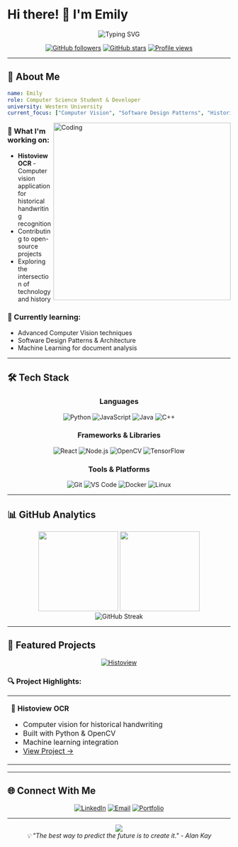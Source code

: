 # Hi there! 👋 I'm Emily

<div align="center">
  <img src="https://readme-typing-svg.herokuapp.com?font=Fira+Code&pause=1000&color=2E9EF7&center=true&vCenter=true&width=435&lines=Computer+Science+Student;Developer+%26+History+Enthusiast;Building+the+Future+with+Code" alt="Typing SVG" />
</div>

<div align="center">
  
[![GitHub followers](https://img.shields.io/github/followers/yourusername?style=for-the-badge&logo=github&logoColor=white&color=2E9EF7)](https://github.com/yourusername)
[![GitHub stars](https://img.shields.io/github/stars/yourusername?style=for-the-badge&logo=github&logoColor=white&color=FFD700)](https://github.com/yourusername)
[![Profile views](https://komarev.com/ghpvc/?username=yourusername&style=for-the-badge&color=2E9EF7)](https://github.com/yourusername)

</div>

---

## 🚀 About Me

```yaml
name: Emily
role: Computer Science Student & Developer
university: Western University
current_focus: ["Computer Vision", "Software Design Patterns", "Historical Technology"]
```

<img align="right" alt="Coding" width="400" src="https://media.giphy.com/media/SWoSkN6DxTszqIKEqv/giphy.gif">

### 🔭 What I'm working on:
- **Histoview OCR** - Computer vision application for historical handwriting recognition
- Contributing to open-source projects
- Exploring the intersection of technology and history

### 🌱 Currently learning:
- Advanced Computer Vision techniques
- Software Design Patterns & Architecture
- Machine Learning for document analysis

---

## 🛠️ Tech Stack

<div align="center">

### Languages
![Python](https://img.shields.io/badge/Python-3776AB?style=for-the-badge&logo=python&logoColor=white)
![JavaScript](https://img.shields.io/badge/JavaScript-F7DF1E?style=for-the-badge&logo=javascript&logoColor=black)
![Java](https://img.shields.io/badge/Java-ED8B00?style=for-the-badge&logo=java&logoColor=white)
![C++](https://img.shields.io/badge/C++-00599C?style=for-the-badge&logo=c%2B%2B&logoColor=white)

### Frameworks & Libraries
![React](https://img.shields.io/badge/React-61DAFB?style=for-the-badge&logo=react&logoColor=black)
![Node.js](https://img.shields.io/badge/Node.js-339933?style=for-the-badge&logo=node.js&logoColor=white)
![OpenCV](https://img.shields.io/badge/OpenCV-5C3EE8?style=for-the-badge&logo=opencv&logoColor=white)
![TensorFlow](https://img.shields.io/badge/TensorFlow-FF6F00?style=for-the-badge&logo=tensorflow&logoColor=white)

### Tools & Platforms
![Git](https://img.shields.io/badge/Git-F05032?style=for-the-badge&logo=git&logoColor=white)
![VS Code](https://img.shields.io/badge/VS_Code-007ACC?style=for-the-badge&logo=visual-studio-code&logoColor=white)
![Docker](https://img.shields.io/badge/Docker-2496ED?style=for-the-badge&logo=docker&logoColor=white)
![Linux](https://img.shields.io/badge/Linux-FCC624?style=for-the-badge&logo=linux&logoColor=black)

</div>

---

## 📊 GitHub Analytics

<div align="center">
  <img height="180em" src="https://github-readme-stats.vercel.app/api?username=yourusername&show_icons=true&theme=tokyonight&include_all_commits=true&count_private=true"/>
  <img height="180em" src="https://github-readme-stats.vercel.app/api/top-langs/?username=yourusername&layout=compact&theme=tokyonight"/>
</div>

<div align="center">
  <img src="https://github-readme-streak-stats.herokuapp.com/?user=yourusername&theme=tokyonight" alt="GitHub Streak" />
</div>

---

## 🚀 Featured Projects

<div align="center">

[![Histoview](https://github-readme-stats.vercel.app/api/pin/?username=eatyeo&repo=cv-app&theme=tokyonight)](https://github.com/eatyeo/cv-app)

</div>

### 🔍 Project Highlights:

<table>
<tr>
<td width="50%">

**🔬 Histoview OCR**
- Computer vision for historical handwriting
- Built with Python & OpenCV
- Machine learning integration
- [View Project →](https://github.com/yourusername/histoview)

</td>

</tr>
</table>

---

## 🌐 Connect With Me

<div align="center">

[![LinkedIn](https://img.shields.io/badge/LinkedIn-0A66C2?style=for-the-badge&logo=linkedin&logoColor=white)](https://linkedin.com/in/yourprofile)
[![Email](https://img.shields.io/badge/Email-D14836?style=for-the-badge&logo=gmail&logoColor=white)](mailto:your.email@example.com)
[![Portfolio](https://img.shields.io/badge/Portfolio-FF5722?style=for-the-badge&logo=google-chrome&logoColor=white)](https://yourportfolio.com)

</div>

---

<div align="center">
  <img src="https://capsule-render.vercel.app/api?type=waving&color=gradient&height=100&section=footer"/>
</div>

<div align="center">
  <i>💡 "The best way to predict the future is to create it." - Alan Kay</i>
</div>
